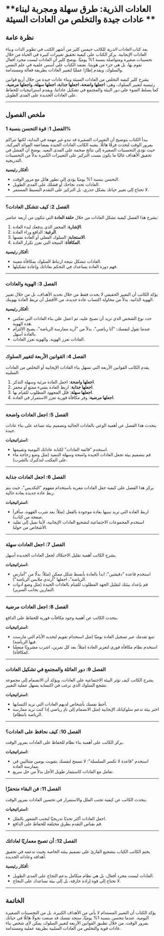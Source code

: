 # **العادات الذرية: طرق سهلة ومجربة لبناء عادات جيدة والتخلص من العادات السيئة **

## **نظرة عامة**
يعد كتاب *العادات الذرية* للكاتب جيمس كلير من أشهر الكتب في تطوير الذات وبناء العادات الإيجابية. يركز الكتاب على كيفية تحقيق تغييرات كبيرة في الحياة من خلال تحسينات صغيرة ومتواصلة بنسبة 1% يوميًا. يوضح كلير أن العادات ليست مجرد أفعال نقوم بها، بل هي جزء من هويتنا. يعتمد الكتاب على أسس علمية في علم النفس والسلوك، ويقدم إطارًا عمليًا لتغيير العادات بطريقة فعالة ومستدامة.

يشرح كلير كيفية التخلص من العادات السيئة وبناء عادات جيدة من خلال أربع قوانين رئيسية لتغيير السلوك، وهي: **اجعلها واضحة، اجعلها جذابة، اجعلها سهلة، واجعلها مرضية.** كما يسلط الضوء على دور البيئة والمجتمع في تشكيل عاداتنا، ويقدم استراتيجيات للحفاظ على العادات الجديدة على المدى الطويل.

---

## **ملخص الفصول**

### **الفصل 1: قوة التحسن بنسبة 1%**
يبدأ الكتاب بتوضيح أن التغييرات الصغيرة قد تبدو غير مهمة في البداية، لكنها تتراكم بمرور الوقت لتحدث فرقًا هائلًا. يشبه الكاتب العادات الجيدة بمضاعفة الفوائد المركبة، حيث تؤدي التحسينات الصغيرة إلى نتائج ضخمة على المدى البعيد. يوضح أن الفشل في تحقيق الأهداف غالبًا ما يكون بسبب التركيز على التغييرات الكبيرة بدلاً من التحسينات التدريجية.

**أفكار رئيسية:**
- التحسن بنسبة 1% يوميًا يؤدي إلى تطور هائل مع مرور الوقت.
- العادات تحدد نجاحك أو فشلك على المدى الطويل.
- لا تحتاج إلى تغيير حياتك بشكل جذري، بل التركيز على التقدم البسيط المستمر.

---

### **الفصل 2: كيف تتشكل العادات؟**
يشرح هذا الفصل كيفية تشكل العادات من خلال **حلقة العادة** التي تتكون من أربعة عناصر:
1. **الإشارة**: المحفز الذي يدفعك لبدء العادة.
2. **الرغبة**: الدافع وراء العادة.
3. **الاستجابة**: السلوك الفعلي أو العادة نفسها.
4. **المكافأة**: النتيجة التي تعزز تكرار العادة.

**أفكار رئيسية:**
- العادات تتشكل نتيجة ارتباط السلوك بمكافأة معينة.
- فهم دورة العادة يساعدك في التحكم بعاداتك وإعادة تشكيلها.

---

### **الفصل 3: الهوية والعادات**
يؤكد الكاتب أن التغيير الحقيقي لا يحدث فقط من خلال تحديد الأهداف، بل من خلال تغيير الهوية الذاتية. بدلاً من محاولة اكتساب عادة جديدة، من الأفضل أن تربط العادة بهويتك.

**أفكار رئيسية:**
- حدد نوع الشخص الذي تريد أن تصبح عليه، ثم اعمل على بناء العادات التي تعكس هذه الهوية.
- عندما تقول لنفسك: "أنا رياضي"، بدلاً من "أريد ممارسة الرياضة"، يصبح الالتزام بالعادة أسهل.
- العادات تعزز الهوية، والهوية تعزز العادات.

---

### **الفصل 4: القوانين الأربعة لتغيير السلوك**
يقدم الكاتب القوانين الأربعة التي تسهل بناء العادات الإيجابية أو التخلص من العادات السلبية:
1. **اجعلها واضحة**: اجعل العادة مرئية وسهلة التذكر.
2. **اجعلها جذابة**: اربط العادة بشيء ممتع أو محفز.
3. **اجعلها سهلة**: قلل المجهود المطلوب للقيام بها.
4. **اجعلها مرضية**: وفر مكافأة فورية تعزز الاستمرار في العادة.

---

### **الفصل 5: اجعل العادات واضحة**
يتحدث هذا الفصل عن أهمية الوعي بالعادات الحالية وتصميم بيئة تساعد على بناء عادات جيدة.

**استراتيجيات:**
- استخدم "قائمة العادات" لكتابة عاداتك اليومية وتقييمها.
- قم بتصميم بيئة تجعل العادات الجيدة واضحة وسهلة التنفيذ (مثل وضع زجاجة ماء على المكتب لتذكيرك بالشرب).

---

### **الفصل 6: اجعل العادات جذابة**
يركز هذا الفصل على كيفية جعل العادات مغرية باستخدام مفهوم "التكديس"، حيث يتم ربط عادة جديدة بعادة حالية.

**استراتيجيات:**
- اربط العادة التي تريد تبنيها بعادة موجودة بالفعل (مثلاً: بعد شرب القهوة، سأقرأ صفحة من كتاب).
- استخدم المجموعات الاجتماعية لتشجيع العادات الإيجابية، لأننا نميل إلى تقليد الأشخاص من حولنا.

---

### **الفصل 7: اجعل العادات سهلة**
يشرح الكاتب أهمية تقليل الاحتكاك لجعل العادات الجديدة أسهل.

**استراتيجيات:**
- استخدم قاعدة "دقيقتين": ابدأ بالعادة بأبسط شكل ممكن (مثلاً: بدلًا من "أمارس الرياضة"، اجعلها "أرتدي ملابس الرياضة").
- قم بإعداد بيئتك لتقليل الجهد المطلوب للقيام بالعادات الجيدة (مثل وضع أدوات التمارين بجانب السرير).

---

### **الفصل 8: اجعل العادات مرضية**
يتحدث الكاتب عن أهمية وجود مكافآت فورية للحفاظ على الدافع.

**استراتيجيات:**
- تتبع تقدمك عبر تسجيل العادة يوميًا (مثل استخدام تقويم لتحديد الأيام التي مارست فيها الرياضة).
- استخدم نظام مكافأة فوري لتعزيز العادة (مثلاً: بعد كل تمرين، اشرب مشروبًا منعشًا كمكافأة).

---

### **الفصل 9: دور العائلة والمجتمع في تشكيل العادات**
يشرح الكاتب كيف تؤثر البيئة الاجتماعية على العادات، ويؤكد أن الانضمام إلى مجموعة تشجع السلوك الذي نرغب في اكتسابه يسهل عملية التغيير.

**استراتيجيات:**
- أحط نفسك بأشخاص لديهم العادات التي تريد اكتسابها.
- اختر بيئة تدعم سلوكياتك الإيجابية (مثل الانضمام إلى نادٍ رياضي إذا كنت تريد ممارسة الرياضة بانتظام).

---

### **الفصل 10: كيف نحافظ على العادات؟**
يركز الكاتب على أهمية بناء نظام للحفاظ على العادات بمرور الوقت.

**استراتيجيات:**
- استخدم "قاعدة لا تكسر السلسلة": لا تسمح لنفسك بتفويت يومين متتاليين في ممارسة العادة.
- تعامل مع العادات كاستثمار طويل الأجل بدلاً من حل سريع.

---

### **الفصل 11: فن البقاء متحفزًا**
يتحدث الكاتب عن كيفية تجنب الملل والاستمرار في تحسين العادات بمرور الوقت.

**استراتيجيات:**
- اجعل العادات أكثر تحديًا تدريجيًا لتجنب الشعور بالملل.
- قم بقياس التقدم بطرق مختلفة للحفاظ على الدافع.

---

### **الفصل 12: أن تصبح معماريًا لعاداتك**
يختم الكاتب الكتاب بتشجيع القارئ على تصميم بيئته الخاصة بحيث تدعمه في تحقيق أهدافه وعاداته الجديدة.

**أفكار رئيسية:**
- العادات ليست مجرد أفعال، بل هي نظام متكامل يدعم النجاح على المدى الطويل.
- لا تحتاج إلى قوة إرادة خارقة، بل إلى بيئة تساعدك على النجاح.

---

## **الخاتمة**
يؤكد الكتاب أن التغيير المستدام لا يأتي من الأهداف الكبيرة، بل من التحسينات الصغيرة اليومية. عندما تتحسن بنسبة 1% يوميًا، ستجد نفسك قد صنعت تحولًا هائلًا في حياتك بمرور الوقت. من خلال تطبيق القوانين الأربعة لتغيير السلوك، يمكن لأي شخص بناء عادات قوية والتخلص من العادات السلبية بطريقة عملية ومستدامة.